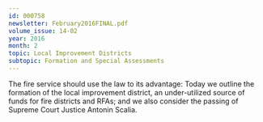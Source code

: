```yaml
---
id: 000758
newsletter: February2016FINAL.pdf
volume_issue: 14-02
year: 2016
month: 2
topic: Local Improvement Districts
subtopic: Formation and Special Assessments
---
```


The fire service should use the law to its advantage: Today we outline the formation of the local improvement district, an under-utilized source of funds for fire districts and RFAs; and we also consider the passing of Supreme Court Justice Antonin Scalia.